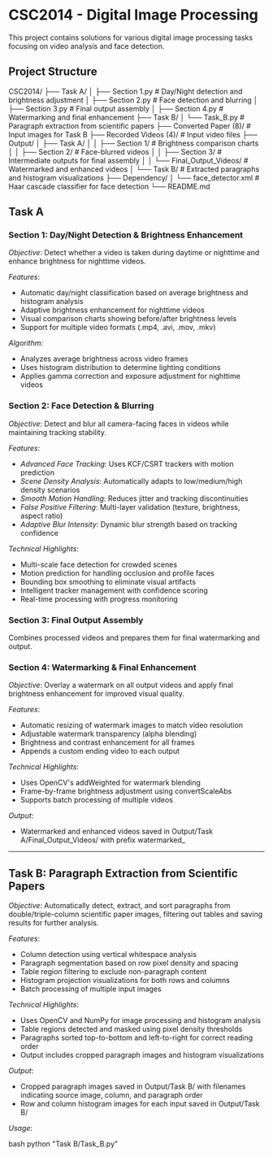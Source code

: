 # CSC2014 - Digital Image Processing

This project contains solutions for various digital image processing tasks focusing on video analysis and face detection.

## Project Structure



CSC2014/
├── Task A/
│   ├── Section 1.py          # Day/Night detection and brightness adjustment
│   ├── Section 2.py          # Face detection and blurring
│   ├── Section 3.py          # Final output assembly
│   ├── Section 4.py          # Watermarking and final enhancement
├── Task B/
│   └── Task_B.py             # Paragraph extraction from scientific papers
├── Converted Paper (8)/      # Input images for Task B
├── Recorded Videos (4)/      # Input video files
├── Output/
│   ├── Task A/
│   │   ├── Section 1/        # Brightness comparison charts
│   │   ├── Section 2/        # Face-blurred videos
│   │   ├── Section 3/        # Intermediate outputs for final assembly
│   │   └── Final_Output_Videos/ # Watermarked and enhanced videos
│   └── Task B/               # Extracted paragraphs and histogram visualizations
├── Dependency/
│   └── face_detector.xml     # Haar cascade classifier for face detection
└── README.md



## Task A

### Section 1: Day/Night Detection & Brightness Enhancement

*Objective*: Detect whether a video is taken during daytime or nighttime and enhance brightness for nighttime videos.

*Features*:

- Automatic day/night classification based on average brightness and histogram analysis
- Adaptive brightness enhancement for nighttime videos
- Visual comparison charts showing before/after brightness levels
- Support for multiple video formats (.mp4, .avi, .mov, .mkv)

*Algorithm*:

- Analyzes average brightness across video frames
- Uses histogram distribution to determine lighting conditions
- Applies gamma correction and exposure adjustment for nighttime videos

### Section 2: Face Detection & Blurring

*Objective*: Detect and blur all camera-facing faces in videos while maintaining tracking stability.

*Features*:

- *Advanced Face Tracking*: Uses KCF/CSRT trackers with motion prediction
- *Scene Density Analysis*: Automatically adapts to low/medium/high density scenarios
- *Smooth Motion Handling*: Reduces jitter and tracking discontinuities
- *False Positive Filtering*: Multi-layer validation (texture, brightness, aspect ratio)
- *Adaptive Blur Intensity*: Dynamic blur strength based on tracking confidence

*Technical Highlights*:

- Multi-scale face detection for crowded scenes
- Motion prediction for handling occlusion and profile faces
- Bounding box smoothing to eliminate visual artifacts
- Intelligent tracker management with confidence scoring
- Real-time processing with progress monitoring


### Section 3: Final Output Assembly

Combines processed videos and prepares them for final watermarking and output.

### Section 4: Watermarking & Final Enhancement

*Objective*: Overlay a watermark on all output videos and apply final brightness enhancement for improved visual quality.

*Features*:

- Automatic resizing of watermark images to match video resolution
- Adjustable watermark transparency (alpha blending)
- Brightness and contrast enhancement for all frames
- Appends a custom ending video to each output

*Technical Highlights*:

- Uses OpenCV's addWeighted for watermark blending
- Frame-by-frame brightness adjustment using convertScaleAbs
- Supports batch processing of multiple videos


*Output*:

- Watermarked and enhanced videos saved in Output/Task A/Final_Output_Videos/ with prefix watermarked_

---

## Task B: Paragraph Extraction from Scientific Papers

*Objective*: Automatically detect, extract, and sort paragraphs from double/triple-column scientific paper images, filtering out tables and saving results for further analysis.

*Features*:

- Column detection using vertical whitespace analysis
- Paragraph segmentation based on row pixel density and spacing
- Table region filtering to exclude non-paragraph content
- Histogram projection visualizations for both rows and columns
- Batch processing of multiple input images

*Technical Highlights*:

- Uses OpenCV and NumPy for image processing and histogram analysis
- Table regions detected and masked using pixel density thresholds
- Paragraphs sorted top-to-bottom and left-to-right for correct reading order
- Output includes cropped paragraph images and histogram visualizations

*Output*:

- Cropped paragraph images saved in Output/Task B/ with filenames indicating source image, column, and paragraph order
- Row and column histogram images for each input saved in Output/Task B/

*Usage*:

bash
python "Task B/Task_B.py"
